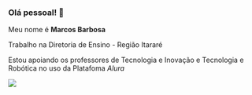 ### Olá pessoal! 👋

Meu nome é **Marcos Barbosa**

Trabalho na Diretoria de Ensino - Região Itararé

Estou apoiando os professores de Tecnologia e Inovação e Tecnologia e Robótica no uso da Platafoma _Alura_

![](https://media1.tenor.com/m/N--OnDx9xAQAAAAC/unigrid-decentralization.gif)

